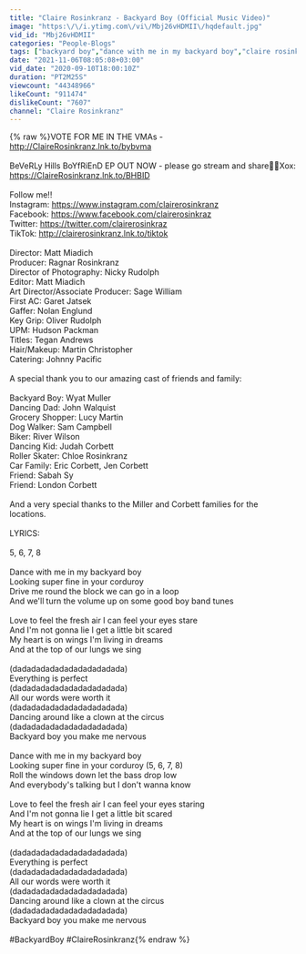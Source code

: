 ```yaml
---
title: "Claire Rosinkranz - Backyard Boy (Official Music Video)"
image: "https:\/\/i.ytimg.com\/vi\/Mbj26vHDMII\/hqdefault.jpg"
vid_id: "Mbj26vHDMII"
categories: "People-Blogs"
tags: ["backyard boy","dance with me in my backyard boy","claire rosinkranz"]
date: "2021-11-06T08:05:08+03:00"
vid_date: "2020-09-10T18:00:10Z"
duration: "PT2M25S"
viewcount: "44348966"
likeCount: "911474"
dislikeCount: "7607"
channel: "Claire Rosinkranz"
---
```

{% raw %}VOTE FOR ME IN THE VMAs - <a rel="nofollow" target="blank" href="http://ClaireRosinkranz.lnk.to/bybvma">http://ClaireRosinkranz.lnk.to/bybvma</a><br /><br />BeVeRLy Hills BoYfRiEnD EP OUT NOW - please go stream and share💓🦋Xox:  <a rel="nofollow" target="blank" href="https://ClaireRosinkranz.lnk.to/BHBID">https://ClaireRosinkranz.lnk.to/BHBID</a><br /><br />Follow me!!<br />Instagram: <a rel="nofollow" target="blank" href="https://www.instagram.com/clairerosinkranz">https://www.instagram.com/clairerosinkranz</a><br />Facebook: <a rel="nofollow" target="blank" href="https://www.facebook.com/clairerosinkraz">https://www.facebook.com/clairerosinkraz</a><br />Twitter: <a rel="nofollow" target="blank" href="https://twitter.com/clairerosinkraz">https://twitter.com/clairerosinkraz</a><br />TikTok: <a rel="nofollow" target="blank" href="http://clairerosinkranz.lnk.to/tiktok">http://clairerosinkranz.lnk.to/tiktok</a><br /><br />Director: Matt Miadich <br />Producer: Ragnar Rosinkranz <br />Director of Photography: Nicky Rudolph <br />Editor: Matt Miadich<br />Art Director/Associate Producer: Sage William <br />First AC: Garet Jatsek <br />Gaffer: Nolan Englund <br />Key Grip: Oliver Rudolph <br />UPM: Hudson Packman <br />Titles: Tegan Andrews <br />Hair/Makeup: Martin Christopher<br />Catering: Johnny Pacific<br /><br />A special thank you to our amazing cast of friends and family:<br /><br />Backyard Boy: Wyat Muller<br />Dancing Dad: John Walquist <br />Grocery Shopper: Lucy Martin<br />Dog Walker: Sam Campbell <br />Biker: River Wilson<br />Dancing Kid: Judah Corbett <br />Roller Skater: Chloe Rosinkranz <br />Car Family: Eric Corbett, Jen Corbett <br />Friend: Sabah Sy <br />Friend: London Corbett <br /><br />And a very special thanks to the Miller and Corbett families for the locations.<br /><br />LYRICS: <br /><br />5, 6, 7, 8<br /><br />Dance with me in my backyard boy<br />Looking super fine in your corduroy<br />Drive me round the block we can go in a loop<br />And we'll turn the volume up on some good boy band tunes<br /><br />Love to feel the fresh air I can feel your eyes stare<br />And I'm not gonna lie I get a little bit scared<br />My heart is on wings I'm living in dreams<br />And at the top of our lungs we sing<br /><br />(dadadadadadadadadadadada)<br />Everything is perfect<br />(dadadadadadadadadadadada)<br />All our words were worth it<br />(dadadadadadadadadadadada)<br />Dancing around like a clown at the circus<br />(dadadadadadadadadadadada)<br />Backyard boy you make me nervous<br /><br />Dance with me in my backyard boy<br />Looking super fine in your corduroy (5, 6, 7, 8)<br />Roll the windows down let the bass drop low<br />And everybody's talking but I don't wanna know<br /><br />Love to feel the fresh air I can feel your eyes staring<br />And I'm not gonna lie I get a little bit scared<br />My heart is on wings I'm living in dreams<br />And at the top of our lungs we sing<br /><br />(dadadadadadadadadadadada)<br />Everything is perfect<br />(dadadadadadadadadadadada)<br />All our words were worth it<br />(dadadadadadadadadadadada)<br />Dancing around like a clown at the circus<br />(dadadadadadadadadadadada)<br />Backyard boy you make me nervous<br /><br />#BackyardBoy #ClaireRosinkranz{% endraw %}
